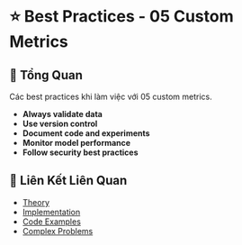 # ⭐ Best Practices - 05 Custom Metrics

## 🎯 Tổng Quan

Các best practices khi làm việc với 05 custom metrics.

- **Always validate data**
- **Use version control**
- **Document code and experiments**
- **Monitor model performance**
- **Follow security best practices**

## 🔗 Liên Kết Liên Quan

- [Theory](./THEORY_05_custom_metrics.md)
- [Implementation](./IMPLEMENTATION_05_custom_metrics.md)
- [Code Examples](./CODE_EXAMPLES_05_custom_metrics.md)
- [Complex Problems](./COMPLEX_PROBLEMS.md)
